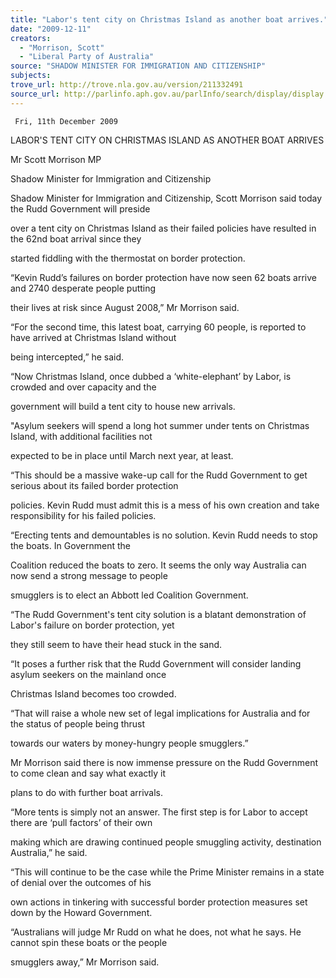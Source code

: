 ```yaml
---
title: "Labor's tent city on Christmas Island as another boat arrives."
date: "2009-12-11"
creators:
  - "Morrison, Scott"
  - "Liberal Party of Australia"
source: "SHADOW MINISTER FOR IMMIGRATION AND CITIZENSHIP"
subjects:
trove_url: http://trove.nla.gov.au/version/211332491
source_url: http://parlinfo.aph.gov.au/parlInfo/search/display/display.w3p;query=Id%3A%22media/pressrel/BYGV6%22
---
```


     Fri, 11th December 2009  

 LABOR'S TENT CITY ON CHRISTMAS ISLAND AS ANOTHER BOAT ARRIVES 

 Mr Scott Morrison MP  

 Shadow Minister for Immigration and Citizenship 

 Shadow Minister for Immigration and Citizenship, Scott Morrison said today the Rudd Government will preside 

 over a tent city on Christmas Island as their failed policies have resulted in the 62nd boat arrival since they 

 started fiddling with the thermostat on border protection.  

 “Kevin Rudd’s failures on border protection have now seen 62 boats arrive and 2740 desperate people putting 

 their lives at risk since August 2008,” Mr Morrison said.  

 “For the second time, this latest boat, carrying 60 people, is reported to have arrived at Christmas Island without 

 being intercepted,” he said.  

 “Now Christmas Island, once dubbed a ‘white-elephant’ by Labor, is crowded and over capacity and the 

 government will build a tent city to house new arrivals.  

 "Asylum seekers will spend a long hot summer under tents on Christmas Island, with additional facilities not 

 expected to be in place until March next year, at least.  

 “This should be a massive wake-up call for the Rudd Government to get serious about its failed border protection 

 policies. Kevin Rudd must admit this is a mess of his own creation and take responsibility for his failed policies.  

 “Erecting tents and demountables is no solution. Kevin Rudd needs to stop the boats. In Government the 

 Coalition reduced the boats to zero. It seems the only way Australia can now send a strong message to people 

 smugglers is to elect an Abbott led Coalition Government.  

 “The Rudd Government's tent city solution is a blatant demonstration of Labor's failure on border protection, yet 

 they still seem to have their head stuck in the sand.  

 “It poses a further risk that the Rudd Government will consider landing asylum seekers on the mainland once 

 Christmas Island becomes too crowded.  

 “That will raise a whole new set of legal implications for Australia and for the status of people being thrust 

 towards our waters by money-hungry people smugglers.”  

 Mr Morrison said there is now immense pressure on the Rudd Government to come clean and say what exactly it 

 plans to do with further boat arrivals.  

 “More tents is simply not an answer. The first step is for Labor to accept there are ‘pull factors’ of their own 

 making which are drawing continued people smuggling activity, destination Australia,” he said.  

 “This will continue to be the case while the Prime Minister remains in a state of denial over the outcomes of his 

 own actions in tinkering with successful border protection measures set down by the Howard Government.  

 “Australians will judge Mr Rudd on what he does, not what he says. He cannot spin these boats or the people 

 smugglers away,” Mr Morrison said.    

